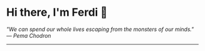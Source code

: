 <h1>Hi there, I'm Ferdi 👋</h1>

<p><em>
  "We can spend our whole lives escaping from the monsters of our minds." — Pema Chodron
</em></p>

---

